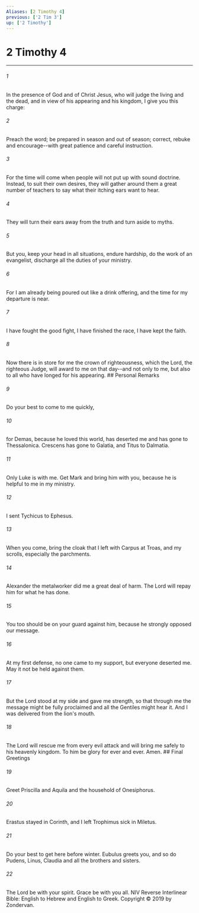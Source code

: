 ```yaml
---
Aliases: [2 Timothy 4]
previous: ['2 Tim 3']
up: ['2 Timothy']
---
```

# 2 Timothy 4

***


###### 1 
In the presence of God and of Christ Jesus, who will judge the living and the dead, and in view of his appearing and his kingdom, I give you this charge: 

###### 2 
Preach the word; be prepared in season and out of season; correct, rebuke and encourage--with great patience and careful instruction. 

###### 3 
For the time will come when people will not put up with sound doctrine. Instead, to suit their own desires, they will gather around them a great number of teachers to say what their itching ears want to hear. 

###### 4 
They will turn their ears away from the truth and turn aside to myths. 

###### 5 
But you, keep your head in all situations, endure hardship, do the work of an evangelist, discharge all the duties of your ministry. 

###### 6 
For I am already being poured out like a drink offering, and the time for my departure is near. 

###### 7 
I have fought the good fight, I have finished the race, I have kept the faith. 

###### 8 
Now there is in store for me the crown of righteousness, which the Lord, the righteous Judge, will award to me on that day--and not only to me, but also to all who have longed for his appearing. ## Personal Remarks 

###### 9 
Do your best to come to me quickly, 

###### 10 
for Demas, because he loved this world, has deserted me and has gone to Thessalonica. Crescens has gone to Galatia, and Titus to Dalmatia. 

###### 11 
Only Luke is with me. Get Mark and bring him with you, because he is helpful to me in my ministry. 

###### 12 
I sent Tychicus to Ephesus. 

###### 13 
When you come, bring the cloak that I left with Carpus at Troas, and my scrolls, especially the parchments. 

###### 14 
Alexander the metalworker did me a great deal of harm. The Lord will repay him for what he has done. 

###### 15 
You too should be on your guard against him, because he strongly opposed our message. 

###### 16 
At my first defense, no one came to my support, but everyone deserted me. May it not be held against them. 

###### 17 
But the Lord stood at my side and gave me strength, so that through me the message might be fully proclaimed and all the Gentiles might hear it. And I was delivered from the lion's mouth. 

###### 18 
The Lord will rescue me from every evil attack and will bring me safely to his heavenly kingdom. To him be glory for ever and ever. Amen. ## Final Greetings 

###### 19 
Greet Priscilla and Aquila and the household of Onesiphorus. 

###### 20 
Erastus stayed in Corinth, and I left Trophimus sick in Miletus. 

###### 21 
Do your best to get here before winter. Eubulus greets you, and so do Pudens, Linus, Claudia and all the brothers and sisters. 

###### 22 
The Lord be with your spirit. Grace be with you all. NIV Reverse Interlinear Bible: English to Hebrew and English to Greek. Copyright © 2019 by Zondervan.
